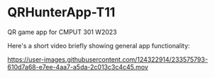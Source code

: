# QRHunterApp-T11
QR game app for CMPUT 301 W2023

Here's a short video briefly showing general app functionality:

https://user-images.githubusercontent.com/124322914/233575793-610d7a68-e7ee-4aa7-a5da-2c013c3c4c45.mov

